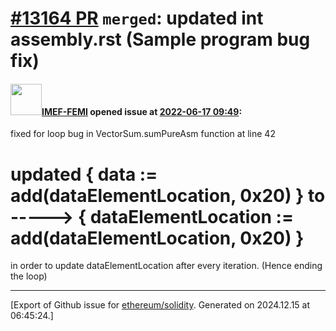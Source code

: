 # [\#13164 PR](https://github.com/ethereum/solidity/pull/13164) `merged`: updated int assembly.rst (Sample program bug fix)

#### <img src="https://avatars.githubusercontent.com/u/32209950?u=7e31a5e455a307fea1da9ece995c71dc7620568f&v=4" width="50">[IMEF-FEMI](https://github.com/IMEF-FEMI) opened issue at [2022-06-17 09:49](https://github.com/ethereum/solidity/pull/13164):

fixed for loop bug in VectorSum.sumPureAsm function at line 42
# updated { data := add(dataElementLocation, 0x20) } to ----->  { dataElementLocation := add(dataElementLocation, 0x20) }
 in order to update dataElementLocation after every iteration. (Hence ending the loop)




-------------------------------------------------------------------------------



[Export of Github issue for [ethereum/solidity](https://github.com/ethereum/solidity). Generated on 2024.12.15 at 06:45:24.]
